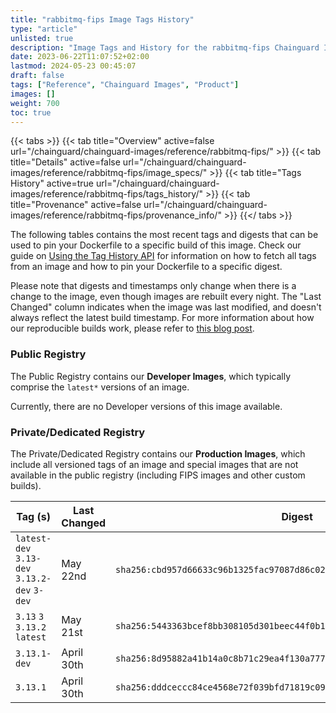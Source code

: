 ```yaml
---
title: "rabbitmq-fips Image Tags History"
type: "article"
unlisted: true
description: "Image Tags and History for the rabbitmq-fips Chainguard Image"
date: 2023-06-22T11:07:52+02:00
lastmod: 2024-05-23 00:45:07
draft: false
tags: ["Reference", "Chainguard Images", "Product"]
images: []
weight: 700
toc: true
---
```


{{< tabs >}}
{{< tab title="Overview" active=false url="/chainguard/chainguard-images/reference/rabbitmq-fips/" >}}
{{< tab title="Details" active=false url="/chainguard/chainguard-images/reference/rabbitmq-fips/image_specs/" >}}
{{< tab title="Tags History" active=true url="/chainguard/chainguard-images/reference/rabbitmq-fips/tags_history/" >}}
{{< tab title="Provenance" active=false url="/chainguard/chainguard-images/reference/rabbitmq-fips/provenance_info/" >}}
{{</ tabs >}}

The following tables contains the most recent tags and digests that can be used to pin your Dockerfile to a specific build of this image. Check our guide on [Using the Tag History API](/chainguard/chainguard-images/using-the-tag-history-api/) for information on how to fetch all tags from an image and how to pin your Dockerfile to a specific digest.

Please note that digests and timestamps only change when there is a change to the image, even though images are rebuilt every night. The "Last Changed" column indicates when the image was last modified, and doesn't always reflect the latest build timestamp. For more information about how our reproducible builds work, please refer to [this blog post](https://www.chainguard.dev/unchained/reproducing-chainguards-reproducible-image-builds).

### Public Registry
The Public Registry contains our **Developer Images**, which typically comprise the `latest*` versions of an image.

Currently, there are no Developer versions of this image available.

### Private/Dedicated Registry
The Private/Dedicated Registry contains our **Production Images**, which include all versioned tags of an image and special images that are not available in the public registry (including FIPS images and other custom builds).

| Tag (s)                                       | Last Changed | Digest                                                                    |
|-----------------------------------------------|--------------|---------------------------------------------------------------------------|
|  `latest-dev` `3.13-dev` `3.13.2-dev` `3-dev` | May 22nd     | `sha256:cbd957d66633c96b1325fac97087d86c02b4d945fdf06a153b5ef81a91f0d27e` |
|  `3.13` `3` `3.13.2` `latest`                 | May 21st     | `sha256:5443363bcef8bb308105d301beec44f0b180089ca3a3b0ff8222d18ef93afd75` |
|  `3.13.1-dev`                                 | April 30th   | `sha256:8d95882a41b14a0c8b71c29ea4f130a77706960ab531a5a66a87ae888a0effa0` |
|  `3.13.1`                                     | April 30th   | `sha256:dddceccc84ce4568e72f039bfd71819c0927a13fc43268230468f30ab883aa0b` |

